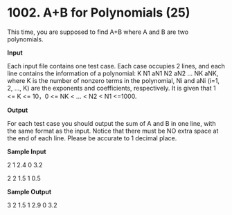 # 1002. A+B for Polynomials (25)

This time, you are supposed to find A+B where A and B are two polynomials.

**Input**

Each input file contains one test case. Each case occupies 2 lines, and each line contains the information of a polynomial: K N1 aN1 N2 aN2 ... NK aNK, where K is the number of nonzero terms in the polynomial, Ni and aNi (i=1, 2, ..., K) are the exponents and coefficients, respectively. It is given that 1 <= K <= 10，0 <= NK < ... < N2 < N1 <=1000.

**Output**

For each test case you should output the sum of A and B in one line, with the same format as the input. Notice that there must be NO extra space at the end of each line. Please be accurate to 1 decimal place.

**Sample Input**

2 1 2.4 0 3.2

2 2 1.5 1 0.5

**Sample Output**

3 2 1.5 1 2.9 0 3.2